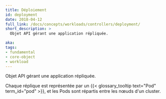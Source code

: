```yaml
---
title: Déploiement
id: deployment
date: 2018-04-12
full_link: /docs/concepts/workloads/controllers/deployment/
short_description: >
  Objet API gérant une application répliquée.

aka:
tags:
- fundamental
- core-object
- workload
---
```

 Objet API gérant une application répliquée.

<!--more-->

Chaque réplique est représentée par un {{< glossary_tooltip text="Pod" term_id="pod" >}}, et les Pods sont répartis entre les nœuds d'un cluster.
